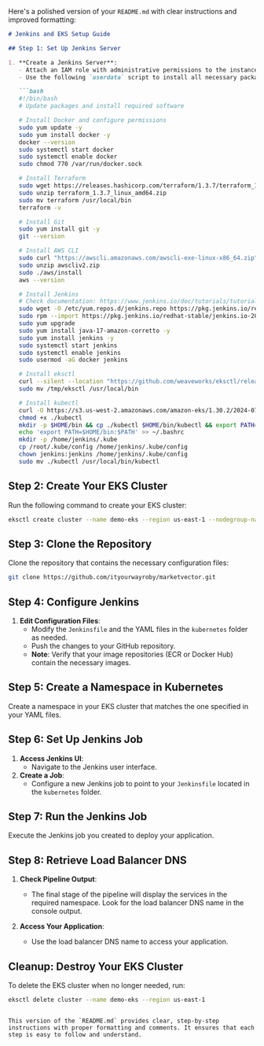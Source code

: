 Here's a polished version of your `README.md` with clear instructions and improved formatting:

```markdown
# Jenkins and EKS Setup Guide

## Step 1: Set Up Jenkins Server

1. **Create a Jenkins Server**:
   - Attach an IAM role with administrative permissions to the instance.
   - Use the following `userdata` script to install all necessary packages:

   ```bash
   #!/bin/bash
   # Update packages and install required software

   # Install Docker and configure permissions
   sudo yum update -y
   sudo yum install docker -y
   docker --version
   sudo systemctl start docker
   sudo systemctl enable docker
   sudo chmod 770 /var/run/docker.sock

   # Install Terraform
   sudo wget https://releases.hashicorp.com/terraform/1.3.7/terraform_1.3.7_linux_amd64.zip
   sudo unzip terraform_1.3.7_linux_amd64.zip
   sudo mv terraform /usr/local/bin
   terraform -v

   # Install Git
   sudo yum install git -y
   git --version

   # Install AWS CLI
   sudo curl "https://awscli.amazonaws.com/awscli-exe-linux-x86_64.zip" -o "awscliv2.zip"
   sudo unzip awscliv2.zip
   sudo ./aws/install
   aws --version

   # Install Jenkins
   # Check documentation: https://www.jenkins.io/doc/tutorials/tutorial-for-installing-jenkins-on-AWS/
   sudo wget -O /etc/yum.repos.d/jenkins.repo https://pkg.jenkins.io/redhat-stable/jenkins.repo
   sudo rpm --import https://pkg.jenkins.io/redhat-stable/jenkins.io-2023.key
   sudo yum upgrade
   sudo yum install java-17-amazon-corretto -y
   sudo yum install jenkins -y
   sudo systemctl start jenkins
   sudo systemctl enable jenkins
   sudo usermod -aG docker jenkins

   # Install eksctl
   curl --silent --location "https://github.com/weaveworks/eksctl/releases/latest/download/eksctl_$(uname -s)_amd64.tar.gz" | tar xz -C /tmp
   sudo mv /tmp/eksctl /usr/local/bin

   # Install kubectl
   curl -O https://s3.us-west-2.amazonaws.com/amazon-eks/1.30.2/2024-07-12/bin/linux/amd64/kubectl
   chmod +x ./kubectl
   mkdir -p $HOME/bin && cp ./kubectl $HOME/bin/kubectl && export PATH=$HOME/bin:$PATH
   echo 'export PATH=$HOME/bin:$PATH' >> ~/.bashrc
   mkdir -p /home/jenkins/.kube
   cp /root/.kube/config /home/jenkins/.kube/config
   chown jenkins:jenkins /home/jenkins/.kube/config
   sudo mv ./kubectl /usr/local/bin/kubectl
   ```

## Step 2: Create Your EKS Cluster

Run the following command to create your EKS cluster:

```bash
eksctl create cluster --name demo-eks --region us-east-1 --nodegroup-name my-nodes --node-type t3.small --managed --nodes 2
```

## Step 3: Clone the Repository

Clone the repository that contains the necessary configuration files:

```bash
git clone https://github.com/ityourwayroby/marketvector.git
```

## Step 4: Configure Jenkins

1. **Edit Configuration Files**:
   - Modify the `Jenkinsfile` and the YAML files in the `kubernetes` folder as needed.
   - Push the changes to your GitHub repository.
   - **Note**: Verify that your image repositories (ECR or Docker Hub) contain the necessary images.

## Step 5: Create a Namespace in Kubernetes

Create a namespace in your EKS cluster that matches the one specified in your YAML files.

## Step 6: Set Up Jenkins Job

1. **Access Jenkins UI**:
   - Navigate to the Jenkins user interface.
2. **Create a Job**:
   - Configure a new Jenkins job to point to your `Jenkinsfile` located in the `kubernetes` folder.

## Step 7: Run the Jenkins Job

Execute the Jenkins job you created to deploy your application.

## Step 8: Retrieve Load Balancer DNS

1. **Check Pipeline Output**:
   - The final stage of the pipeline will display the services in the required namespace. Look for the load balancer DNS name in the console output.

2. **Access Your Application**:
   - Use the load balancer DNS name to access your application.

## Cleanup: Destroy Your EKS Cluster

To delete the EKS cluster when no longer needed, run:

```bash
eksctl delete cluster --name demo-eks --region us-east-1
```
```

This version of the `README.md` provides clear, step-by-step instructions with proper formatting and comments. It ensures that each step is easy to follow and understand.
